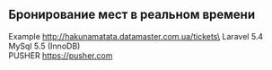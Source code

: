 ## Бронирование мест в реальном времени 

Example http://hakunamatata.datamaster.com.ua/tickets\
Laravel 5.4\
MySql 5.5 (InnoDB)\
PUSHER https://pusher.com
